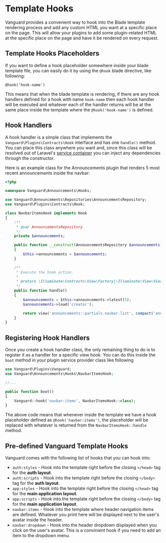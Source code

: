 # Template Hooks

Vanguard provides a convenient way to hook into the Blade template rendering 
process and add any custom HTML you want at a specific place on the page.
This will allow your plugins to add some plugin-related HTML at the specific 
place on the page and have it be rendered on every request.

## Template Hooks Placeholders

If you want to define a hook placeholder somewhere inside your blade template file, 
you can easily do it by using the `@hook` blade directive, like following:

```
@hook('hook-name')
```

This means that when the blade template is rendering, if there are any hook 
handlers defined for a hook with name `hook-name` then each hook handler will 
be executed and whatever each of the handler returns will be at the same place 
inside the template where the `@hook('hook-name')` is defined.

## Hook Handlers

A hook handler is a simple class that implements 
the `Vanguard\Plugins\Contracts\Hook` interface and has one `handle()` method. 
You can place this class anywhere you want and, since this class will be resolved 
out of Laravel's [service container](https://laravel.com/docs/6.0/container) you 
can inject any dependencies through the constructor.

Here is an example class for the Announcements plugin that renders 5 most recent 
announcements inside the navbar:

```php
<?php

namespace Vanguard\Announcements\Hooks;

use Vanguard\Announcements\Repositories\AnnouncementsRepository;
use Vanguard\Plugins\Contracts\Hook;

class NavbarItemsHook implements Hook
{
    /**
     * @var AnnouncementsRepository
     */
    private $announcements;

    public function __construct(AnnouncementsRepository $announcements)
    {
        $this->announcements = $announcements;
    }

    /**
     * Execute the hook action.
     *
     * @return \Illuminate\Contracts\View\Factory|\Illuminate\View\View
     */
    public function handle()
    {
        $announcements = $this->announcements->latest(5);
        $announcements->load('creator');

        return view('announcements::partials.navbar.list', compact('announcements'));
    }
}

```

## Registering Hook Handlers

Once you create a hook handler class, the only remaining thing to do is to 
register it as a handler for a specific view hook. You can do this inside 
the `boot` method in your plugin service provider class like following

```php
use Vanguard\Plugins\Vanguard;
use Vanguard\Announcements\Hooks\NavbarItemsHook;

//...

public function boot()
{
    Vanguard::hook('navbar:items', NavbarItemsHook::class);
}
```

The above code means that whenever inside the template we have a hook placeholder 
defined as `@hook('navbar:items')`, the placeholder will be replaced with 
whatever is returned from the `NavbarItemsHook::handle` method.

## Pre-defined Vanguard Template Hooks

Vanguard comes with the following list of hooks that you can hook into:

- `auth:styles` - Hook into the template right before the closing `</head>` tag for the **auth layout**.
- `auth:scripts` - Hook into the template right before the closing `</body>` tag for the **auth layout**.
- `app:styles` - Hook into the template right before the closing `</head>` tag for the **main application layout**.
- `app:scripts` - Hook into the template right before the closing `</body>` tag for the **main application layout**.
- `navbar:items` - Hook into the template where header navigation items are defined. Whatever you print here will be displayed next to the user's avatar inside the header.
- `navbar:dropdown` - Hook into the header dropdown displayed when you click on the user's avatar. This is a convinient hook if you need to add an item to the dropdown menu.